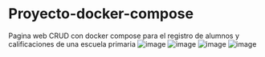 # Proyecto-docker-compose
Pagina web CRUD con docker compose para el registro de alumnos y calificaciones de una escuela primaria
![image](https://user-images.githubusercontent.com/95259766/161816864-59de3467-6f0f-498f-b302-63fb653aa182.png)
![image](https://user-images.githubusercontent.com/95259766/161816914-cc53e9d3-d6ce-4d69-8dcb-99b997e4647d.png)
![image](https://user-images.githubusercontent.com/95259766/161816940-1e35074f-d878-42e1-8ce4-38f954517e65.png)
![image](https://user-images.githubusercontent.com/95259766/161816989-ef3708b5-cb26-4d13-8fae-03b78a00d9fd.png)

